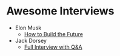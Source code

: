 # Awesome Interviews

- Elon Musk
    - [How to Build the Future](https://youtu.be/tnBQmEqBCY0)
- Jack Dorsey
    - [Full Interview with Q&A](https://youtu.be/uB3xns-E48c)
